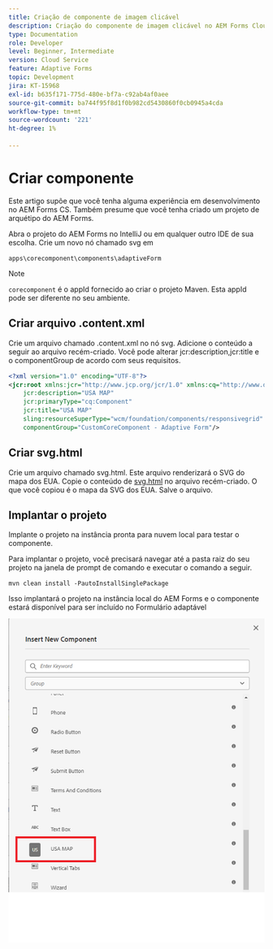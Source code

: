```yaml
---
title: Criação de componente de imagem clicável
description: Criação do componente de imagem clicável no AEM Forms Cloud Service
type: Documentation
role: Developer
level: Beginner, Intermediate
version: Cloud Service
feature: Adaptive Forms
topic: Development
jira: KT-15968
exl-id: b635f171-775d-480e-bf7a-c92ab4af0aee
source-git-commit: ba744f95f8d1f0b982cd5430860f0cb0945a4cda
workflow-type: tm+mt
source-wordcount: '221'
ht-degree: 1%

---
```


# Criar componente

Este artigo supõe que você tenha alguma experiência em desenvolvimento no AEM Forms CS. Também presume que você tenha criado um projeto de arquétipo do AEM Forms.

Abra o projeto do AEM Forms no IntelliJ ou em qualquer outro IDE de sua escolha. Crie um novo nó chamado svg em

```
apps\corecomponent\components\adaptiveForm
```

>[!NOTE]
>
> ``corecomponent`` é o appId fornecido ao criar o projeto Maven. Esta appId pode ser diferente no seu ambiente.


## Criar arquivo .content.xml

Crie um arquivo chamado .content.xml no nó svg. Adicione o conteúdo a seguir ao arquivo recém-criado. Você pode alterar jcr:description,jcr:title e o componentGroup de acordo com seus requisitos.

```xml
<?xml version="1.0" encoding="UTF-8"?>
<jcr:root xmlns:jcr="http://www.jcp.org/jcr/1.0" xmlns:cq="http://www.day.com/jcr/cq/1.0" xmlns:sling="http://sling.apache.org/jcr/sling/1.0"
    jcr:description="USA MAP"
    jcr:primaryType="cq:Component"
    jcr:title="USA MAP"
    sling:resourceSuperType="wcm/foundation/components/responsivegrid"
    componentGroup="CustomCoreComponent - Adaptive Form"/>
```

## Criar svg.html

Crie um arquivo chamado svg.html. Este arquivo renderizará o SVG do mapa dos EUA. Copie o conteúdo de [svg.html](assets/svg.html) no arquivo recém-criado. O que você copiou é o mapa da SVG dos EUA. Salve o arquivo.

## Implantar o projeto

Implante o projeto na instância pronta para nuvem local para testar o componente.

Para implantar o projeto, você precisará navegar até a pasta raiz do seu projeto na janela de prompt de comando e executar o comando a seguir.

```
mvn clean install -PautoInstallSinglePackage
```

Isso implantará o projeto na instância local do AEM Forms e o componente estará disponível para ser incluído no Formulário adaptável

![mapa dos eua](./assets/usa-map.png)
